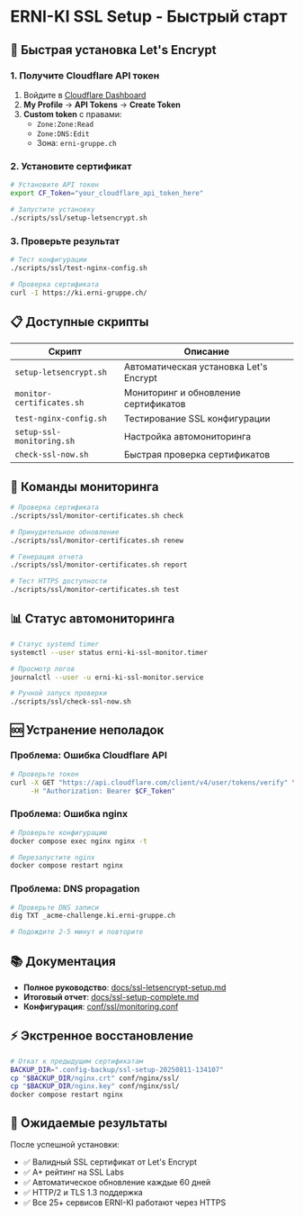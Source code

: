 # ERNI-KI SSL Setup - Быстрый старт

## 🚀 Быстрая установка Let's Encrypt

### 1. Получите Cloudflare API токен
1. Войдите в [Cloudflare Dashboard](https://dash.cloudflare.com/)
2. **My Profile** → **API Tokens** → **Create Token**
3. **Custom token** с правами:
   - `Zone:Zone:Read`
   - `Zone:DNS:Edit`
   - Зона: `erni-gruppe.ch`

### 2. Установите сертификат
```bash
# Установите API токен
export CF_Token="your_cloudflare_api_token_here"

# Запустите установку
./scripts/ssl/setup-letsencrypt.sh
```

### 3. Проверьте результат
```bash
# Тест конфигурации
./scripts/ssl/test-nginx-config.sh

# Проверка сертификата
curl -I https://ki.erni-gruppe.ch/
```

## 📋 Доступные скрипты

| Скрипт | Описание |
|--------|----------|
| `setup-letsencrypt.sh` | Автоматическая установка Let's Encrypt |
| `monitor-certificates.sh` | Мониторинг и обновление сертификатов |
| `test-nginx-config.sh` | Тестирование SSL конфигурации |
| `setup-ssl-monitoring.sh` | Настройка автомониторинга |
| `check-ssl-now.sh` | Быстрая проверка сертификатов |

## 🔧 Команды мониторинга

```bash
# Проверка сертификата
./scripts/ssl/monitor-certificates.sh check

# Принудительное обновление
./scripts/ssl/monitor-certificates.sh renew

# Генерация отчета
./scripts/ssl/monitor-certificates.sh report

# Тест HTTPS доступности
./scripts/ssl/monitor-certificates.sh test
```

## 📊 Статус автомониторинга

```bash
# Статус systemd timer
systemctl --user status erni-ki-ssl-monitor.timer

# Просмотр логов
journalctl --user -u erni-ki-ssl-monitor.service

# Ручной запуск проверки
./scripts/ssl/check-ssl-now.sh
```

## 🆘 Устранение неполадок

### Проблема: Ошибка Cloudflare API
```bash
# Проверьте токен
curl -X GET "https://api.cloudflare.com/client/v4/user/tokens/verify" \
     -H "Authorization: Bearer $CF_Token"
```

### Проблема: Ошибка nginx
```bash
# Проверьте конфигурацию
docker compose exec nginx nginx -t

# Перезапустите nginx
docker compose restart nginx
```

### Проблема: DNS propagation
```bash
# Проверьте DNS записи
dig TXT _acme-challenge.ki.erni-gruppe.ch

# Подождите 2-5 минут и повторите
```

## 📚 Документация

- **Полное руководство**: [docs/ssl-letsencrypt-setup.md](../docs/ssl-letsencrypt-setup.md)
- **Итоговый отчет**: [docs/ssl-setup-complete.md](../docs/ssl-setup-complete.md)
- **Конфигурация**: [conf/ssl/monitoring.conf](../conf/ssl/monitoring.conf)

## ⚡ Экстренное восстановление

```bash
# Откат к предыдущим сертификатам
BACKUP_DIR=".config-backup/ssl-setup-20250811-134107"
cp "$BACKUP_DIR/nginx.crt" conf/nginx/ssl/
cp "$BACKUP_DIR/nginx.key" conf/nginx/ssl/
docker compose restart nginx
```

## 🎯 Ожидаемые результаты

После успешной установки:
- ✅ Валидный SSL сертификат от Let's Encrypt
- ✅ A+ рейтинг на SSL Labs
- ✅ Автоматическое обновление каждые 60 дней
- ✅ HTTP/2 и TLS 1.3 поддержка
- ✅ Все 25+ сервисов ERNI-KI работают через HTTPS
